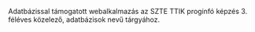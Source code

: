 Adatbázissal támogatott webalkalmazás az SZTE TTIK proginfó képzés 3. féléves közelező, adatbázisok nevű tárgyához. 
